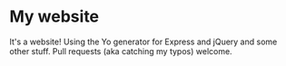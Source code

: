 My website
==========

It's a website! Using the Yo generator for Express and jQuery and some other stuff. Pull requests (aka catching my typos) welcome.


